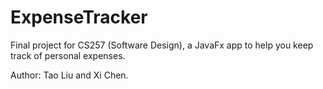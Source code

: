 # ExpenseTracker

Final project for CS257 (Software Design), a JavaFx app to help you keep track of personal expenses.

Author: Tao Liu and Xi Chen.
